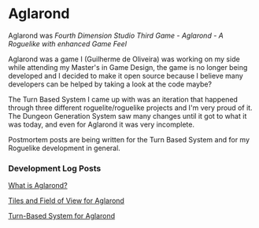 # Aglarond

Aglarond was *Fourth Dimension Studio Third Game - Aglarond - A Roguelike with enhanced Game Feel*

Aglarond was a game I (Guilherme de Oliveira) was working on my side while attending my Master's in Game Design, the game is no longer being developed and I decided to make it open source because I believe many developers can be helped by taking a look at the code maybe?

The Turn Based System I came up with was an iteration that happened through three different roguelite/roguelike projects and I'm very proud of it. The Dungeon Generation System saw many changes until it got to what it was today, and even for Aglarond it was very incomplete.

Postmortem posts are being written for the Turn Based System and for my Roguelike development in general.

### Development Log Posts

[What is Aglarond?](https://fourthdimension.studio/devlog/2019-09-15-What-is-Aglarond/)

[Tiles and Field of View for Aglarond](https://fourthdimension.studio/devlog/2019-10-06-Tiles-and-Field-of-View-for-Aglarond/)

[Turn-Based System for Aglarond](https://fourthdimension.studio/devlog/2019-11-27-Turn-Based-System-Aglarond/)
